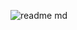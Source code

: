 ![readme md](https://user-images.githubusercontent.com/111536082/204662936-2ed21d79-af6c-4e1c-bbf3-bad30ab26fe0.jpg)